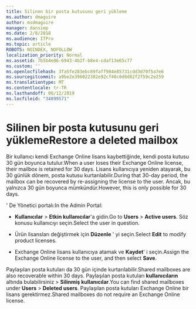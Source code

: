 ```yaml
---
title: Silinen bir posta kutusunu geri yükleme
ms.author: dmaguire
author: msdmaguire
manager: dansimp
ms.date: 2/8/2018
ms.audience: ITPro
ms.topic: article
ROBOTS: NOINDEX, NOFOLLOW
localization_priority: Normal
ms.assetid: 7b5b4e06-6943-4b2f-b8e4-cdaf13e65c77
ms.custom: ''
ms.openlocfilehash: 3fa5fe283ebc89faff984e85731cdd3d70f5a7e6
ms.sourcegitcommit: a9be2e396022382e92cf40c0d0d82f2f59c2e259
ms.translationtype: MT
ms.contentlocale: tr-TR
ms.lasthandoff: 06/12/2019
ms.locfileid: "34899571"
---
```

# <a name="restore-a-deleted-mailbox"></a><span data-ttu-id="f5d2c-102">Silinen bir posta kutusunu geri yükleme</span><span class="sxs-lookup"><span data-stu-id="f5d2c-102">Restore a deleted mailbox</span></span>

<span data-ttu-id="f5d2c-103">Bir kullanıcı kendi Exchange Online lisans kaybettiğinde, kendi posta kutusu 30 gün boyunca tutulur.</span><span class="sxs-lookup"><span data-stu-id="f5d2c-103">When a user loses their Exchange Online license, their mailbox is retained for 30 days.</span></span> <span data-ttu-id="f5d2c-104">Lisans kullanıcıya yeniden atayarak, bu 30 günlük dönem, posta kutusu kurtarılabilir.</span><span class="sxs-lookup"><span data-stu-id="f5d2c-104">During that 30-day period, the mailbox can be recovered by re-assigning the license to the user.</span></span> <span data-ttu-id="f5d2c-105">Ancak, bu yalnızca 30 gün boyunca mümkündür.</span><span class="sxs-lookup"><span data-stu-id="f5d2c-105">However, this is only possible for 30 days.</span></span>
  
<span data-ttu-id="f5d2c-106">' De Yönetici portalı:</span><span class="sxs-lookup"><span data-stu-id="f5d2c-106">In the Admin Portal:</span></span>
  
- <span data-ttu-id="f5d2c-107">**Kullanıcılar** \> **Etkin kullanıcılar**'a gidin.</span><span class="sxs-lookup"><span data-stu-id="f5d2c-107">Go to **Users** \> **Active users**.</span></span> <span data-ttu-id="f5d2c-108">Söz konusu kullanıcıyı seçin.</span><span class="sxs-lookup"><span data-stu-id="f5d2c-108">Select the user in question.</span></span>

- <span data-ttu-id="f5d2c-109">Ürün lisansları değiştirmek için **Düzenle** ' yi seçin.</span><span class="sxs-lookup"><span data-stu-id="f5d2c-109">Select **Edit** to modify product licenses.</span></span>

- <span data-ttu-id="f5d2c-110">Exchange Online lisans kullanıcıya atamak ve **Kaydet**' i seçin.</span><span class="sxs-lookup"><span data-stu-id="f5d2c-110">Assign the Exchange Online license to the user, and then select **Save**.</span></span>

<span data-ttu-id="f5d2c-111">Paylaşılan posta kutuları da 30 gün içinde kurtarılabilir.</span><span class="sxs-lookup"><span data-stu-id="f5d2c-111">Shared mailboxes are also recoverable within 30 days.</span></span> <span data-ttu-id="f5d2c-112">Paylaşılan posta kutuları **kullanıcıların** altında bulabilirsiniz \> **Silinmiş kullanıcılar**.</span><span class="sxs-lookup"><span data-stu-id="f5d2c-112">You can find shared mailboxes under **Users** \> **Deleted users**.</span></span> <span data-ttu-id="f5d2c-113">Paylaşılan posta kutuları Exchange Online bir lisans gerektirmez.</span><span class="sxs-lookup"><span data-stu-id="f5d2c-113">Shared mailboxes do not require an Exchange Online license.</span></span>
  